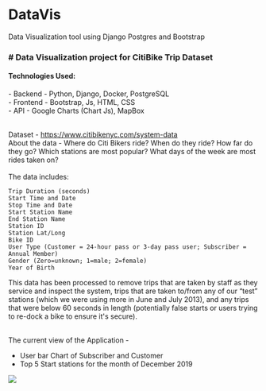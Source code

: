 # DataVis
Data Visualization tool using Django Postgres and Bootstrap

<H3># Data Visualization project for CitiBike Trip Dataset</H3>

<H4> Technologies Used:</H4>
- Backend - Python, Django, Docker, PostgreSQL <br>
- Frontend - Bootstrap, Js, HTML, CSS <br>
- API - Google Charts (Chart Js), MapBox <br>

<br>

Dataset - https://www.citibikenyc.com/system-data <br>
About the data - Where do Citi Bikers ride? When do they ride? How far do they go? Which stations are most popular? What days of the week are most rides taken on?
<br>
<br>
The data includes:

    Trip Duration (seconds)
    Start Time and Date
    Stop Time and Date
    Start Station Name
    End Station Name
    Station ID
    Station Lat/Long
    Bike ID
    User Type (Customer = 24-hour pass or 3-day pass user; Subscriber = Annual Member)
    Gender (Zero=unknown; 1=male; 2=female)
    Year of Birth

This data has been processed to remove trips that are taken by staff as they service and inspect the system, trips that are taken to/from any of our “test” stations (which we were using more in June and July 2013), and any trips that were below 60 seconds in length (potentially false starts or users trying to re-dock a bike to ensure it's secure). <br> <br>

The current view of the Application - <br>
- User bar Chart of Subscriber and Customer <br>
- Top 5 Start stations for the month of December 2019
<img src = "https://github.com/Abhis33/DataVis/blob/master/img1.png">




